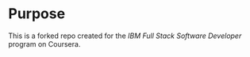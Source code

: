 # Purpose

This is a forked repo created for the _IBM Full Stack Software Developer_ program on Coursera.
